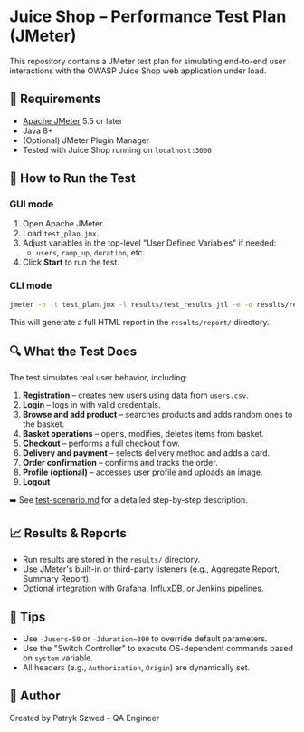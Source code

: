 # Juice Shop – Performance Test Plan (JMeter)

This repository contains a JMeter test plan for simulating end-to-end user interactions with the OWASP Juice Shop web application under load.

## 🔧 Requirements

- [Apache JMeter](https://jmeter.apache.org/) 5.5 or later
- Java 8+
- (Optional) JMeter Plugin Manager
- Tested with Juice Shop running on `localhost:3000`

## 🚀 How to Run the Test

### GUI mode

1. Open Apache JMeter.
2. Load `test_plan.jmx`.
3. Adjust variables in the top-level "User Defined Variables" if needed:
   - `users`, `ramp_up`, `duration`, etc.
4. Click **Start** to run the test.

### CLI mode

```bash
jmeter -n -t test_plan.jmx -l results/test_results.jtl -e -o results/report
```

This will generate a full HTML report in the `results/report/` directory.

## 🔍 What the Test Does

The test simulates real user behavior, including:

1. **Registration** – creates new users using data from `users.csv`.
2. **Login** – logs in with valid credentials.
3. **Browse and add product** – searches products and adds random ones to the basket.
4. **Basket operations** – opens, modifies, deletes items from basket.
5. **Checkout** – performs a full checkout flow.
6. **Delivery and payment** – selects delivery method and adds a card.
7. **Order confirmation** – confirms and tracks the order.
8. **Profile (optional)** – accesses user profile and uploads an image.
9. **Logout**

➡️ See [test-scenario.md](./test-scenario.md) for a detailed step-by-step description.

## 📈 Results & Reports

- Run results are stored in the `results/` directory.
- Use JMeter's built-in or third-party listeners (e.g., Aggregate Report, Summary Report).
- Optional integration with Grafana, InfluxDB, or Jenkins pipelines.

## 🧠 Tips

- Use `-Jusers=50` or `-Jduration=300` to override default parameters.
- Use the "Switch Controller" to execute OS-dependent commands based on `system` variable.
- All headers (e.g., `Authorization`, `Origin`) are dynamically set.

## 👤 Author

Created by Patryk Szwed – QA Engineer
